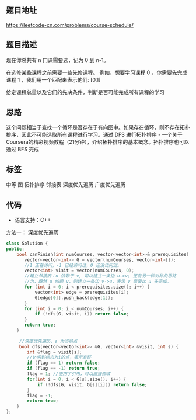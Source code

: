 ## 题目地址
https://leetcode-cn.com/problems/course-schedule/

## 题目描述

现在你总共有 n 门课需要选，记为 0 到 n-1。

在选修某些课程之前需要一些先修课程。 例如，想要学习课程 0 ，你需要先完成课程 1 ，我们用一个匹配来表示他们: [0,1]

给定课程总量以及它们的先决条件，判断是否可能完成所有课程的学习


## 思路

这个问题相当于查找一个循环是否存在于有向图中。如果存在循环，则不存在拓扑排序，因此不可能选取所有课程进行学习。通过 DFS 进行拓扑排序 - 一个关于Coursera的精彩视频教程（21分钟），介绍拓扑排序的基本概念。拓扑排序也可以通过 BFS 完成


## 标签

中等 图 拓扑排序 邻接表 深度优先遍历 广度优先遍历


## 代码
* 语言支持：C++

方法一：
深度优先遍历

```c++
class Solution {
public:
    bool canFinish(int numCourses, vector<vector<int>>& prerequisites) {
       vector<vector<int>> G = vector(numCourses, vector<int>{});
       //1 正在访问，-1 已经访问过，0 还没访问过。
       vector<int> visit = vector(numCourses, 0); 
       //建立邻接表：u 依赖于 v, 可以建立一条边 u->v; 还有另一种对称的思路 
       //为，既然 u 依赖 v，则建立一条边 v->u，表示 v 需要比 u 先完成。
       for (int i = 0; i < prerequisites.size(); i++) {
           vector<int> edge = prerequisites[i];
           G[edge[0]].push_back(edge[1]);
       }
       for (int i = 0; i < numCourses; i++) {
           if (!dfs(G, visit, i)) return false;
       }
       return true;
    }
    
     //深度优先遍历，s 为当前点
     bool dfs(vector<vector<int>> &G, vector<int> &visit, int s) {
        int &flag = visit[s]; 
        //访问到标志为1的点，表示有环
        if (flag == 1) return false; 
        if (flag == -1) return true;
        flag = 1; //使用了引用，可以直接修改
        for(int i = 0; i < G[s].size(); i++) {
            if (!dfs(G, visit, G[s][i])) return false;
        }
        flag = -1;
        return true;
    }
};

```
